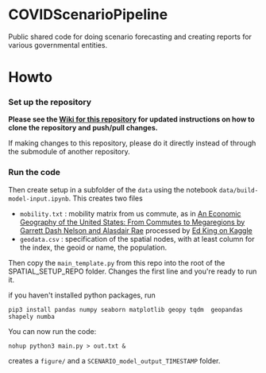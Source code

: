 # COVIDScenarioPipeline
Public shared code for doing scenario forecasting and creating reports for various governmental entities.

# Howto

### Set up the repository

**Please see the [Wiki for this repository](#https://github.com/HopkinsIDD/COVIDScenarioPipeline/wiki) for updated instructions on how to clone the repository and push/pull changes.**

If making changes to this repository, please do it directly instead of through the submodule of another repository.

### Run the code

Then create setup in a subfolder of the `data` using the notebook `data/build-model-input.ipynb`. This creates two files

* `mobility.txt` : mobility matrix from us commute, as in [An Economic Geography of the United States: From Commutes to Megaregions by Garrett Dash Nelson and Alasdair Rae](https://journals.plos.org/plosone/article?id=10.1371/journal.pone.0166083) processed by [Ed King on Kaggle](https://www.kaggle.com/kinguistics/visualizing-u-s-commutes)
* `geodata.csv` : specification of the spatial nodes, with at least column for the index, the geoid or name, the population.

Then copy the `main_template.py` from this repo into the root of the SPATIAL_SETUP_REPO folder. Changes the first line and you're ready to run it.

if you haven't installed python packages, run

```
pip3 install pandas numpy seaborn matplotlib geopy tqdm  geopandas shapely numba
```

You can now run the code:
```
nohup python3 main.py > out.txt &
```
creates a `figure/` and a `SCENARIO_model_output_TIMESTAMP` folder.
